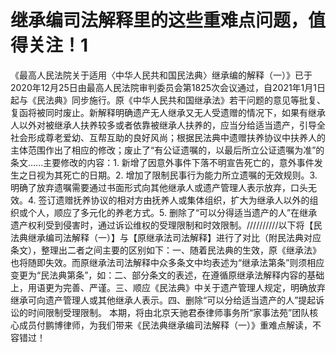 # 继承编司法解释里的这些重难点问题，值得关注！1

《最高人民法院关于适用〈中华人民共和国民法典〉继承编的解释（一）》已于2020年12月25日由最高人民法院审判委员会第1825次会议通过，自2021年1月1日起与《民法典》同步施行。原《中华人民共和国继承法》若干问题的意见等批复、复函将被同时废止。新解释明确遗产无人继承又无人受遗赠的情况下，如果有继承人以外对被继承人扶养较多或者依靠被继承人扶养的，应当分给适当遗产，引导全社会形成尊老爱幼、互帮互助的良好风尚；根据民法典中遗赠扶养协议中扶养人的主体范围作出了相应的修改；废止了“有公证遗嘱的，以最后所立公证遗嘱为准”的条文......主要修改的内容：1. 新增了因意外事件下落不明宣告死亡的，意外事件发生之日视为其死亡的日期。2. 增加了限制民事行为能力所立遗嘱的无效规则。3. 明确了放弃遗嘱需要通过书面形式向其他继承人或遗产管理人表示放弃，口头无效。4. 签订遗赠抚养协议的相对方由抚养人或集体组织，扩大为继承人以外的组织或个人，顺应了多元化的养老方式。5. 删除了“可以分得适当遗产的人”在继承遗产权利受到侵害时，通过诉讼维权的受理限制和时效限制。//////////以下将【民法典继承编司法解释（一）】与【原继承法司法解释】进行了对比（附民法典对应条文），整理出二者之间主要的区别如下：一、随着民法典的生效，原《继承法》也将随即失效。而原继承法司法解释中众多条文中均表述为“继承法第条”则须相应变更为“民法典第条”，如：二、部分条文的表述，在遵循原继承法解释内容的基础上，用语更为完善、严谨。三、顺应《民法典》中关于遗产管理人规定，明确放弃继承可向遗产管理人或其他继承人表示。四、删除“可以分给适当遗产的人”提起诉讼的时间限制受理限制。 本期，将由北京天驰君泰律师事务所“家事法苑”团队核心成员付鹏博律师，为我们带来《民法典继承编司法解释（一）》重难点解读，不容错过！

